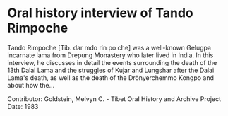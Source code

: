 # Oral history interview of Tando Rimpoche


Tando Rimpoche [Tib. dar mdo rin po che] was a well-known Gelugpa incarnate lama from Drepung Monastery who later lived in India. In this interview, he discusses in detail the events surrounding the death of the 13th Dalai Lama and the struggles of Kujar and Lungshar after the Dalai Lama's death, as well as the death of the Drönyerchemmo Kongpo and about how the...


Contributor:
                        Goldstein, Melvyn C. - Tibet Oral History and Archive Project  
Date:
1983  
